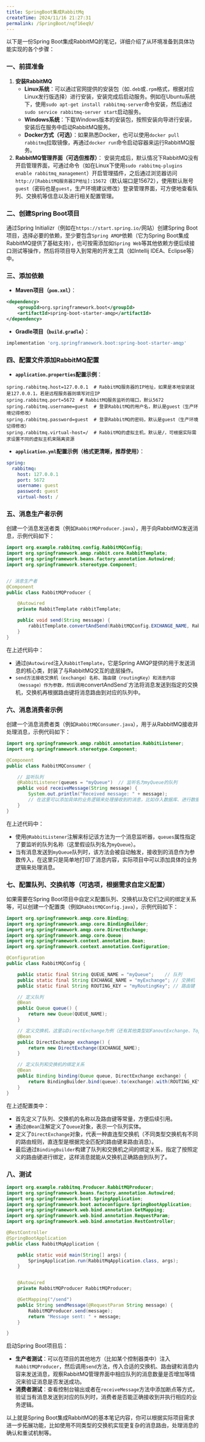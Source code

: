 ```yaml
---
title: SpringBoot集成RabbitMq
createTime: 2024/11/16 21:27:31
permalink: /SpringBoot/nqf16eq9/
---
```

以下是一份Spring Boot集成RabbitMQ的笔记，详细介绍了从环境准备到具体功能实现的各个步骤：

### 一、前提准备
1. **安装RabbitMQ**
    - **Linux系统**：可以通过官网提供的安装包（如`.deb`或`.rpm`格式，根据对应Linux发行版选择）进行安装，安装完成后启动服务。例如在Ubuntu系统下，使用`sudo apt-get install rabbitmq-server`命令安装，然后通过`sudo service rabbitmq-server start`启动服务。
    - **Windows系统**：下载Windows版本的安装包，按照安装向导进行安装，安装后在服务中启动RabbitMQ服务。
    - **Docker方式（可选）**：如果熟悉Docker，也可以使用`docker pull rabbitmq`拉取镜像，再通过`docker run`命令启动容器来运行RabbitMQ服务。
2. **RabbitMQ管理界面（可选但推荐）**：
安装完成后，默认情况下RabbitMQ没有开启管理界面，可通过命令（如在Linux下使用`sudo rabbitmq-plugins enable rabbitmq_management`）开启管理插件，之后通过浏览器访问`http://[RabbitMQ服务器IP地址]:15672`（默认端口是15672），使用默认账号`guest`（密码也是`guest`，生产环境建议修改）登录管理界面，可方便地查看队列、交换机等信息以及进行相关配置管理。

### 二、创建Spring Boot项目
通过Spring Initializr（例如在`https://start.spring.io/`网站）创建Spring Boot项目，选择必要的依赖，至少要包含`Spring AMQP`依赖（它为Spring Boot集成RabbitMQ提供了基础支持），也可按需添加如`Spring Web`等其他依赖方便后续接口测试等操作，然后将项目导入到常用的开发工具（如Intellij IDEA、Eclipse等）中。

### 三、添加依赖
- **Maven项目（`pom.xml`）**：
```xml
<dependency>
    <groupId>org.springframework.boot</groupId>
    <artifactId>spring-boot-starter-amqp</artifactId>
</dependency>
```
- **Gradle项目（`build.gradle`）**：
```groovy
implementation 'org.springframework.boot:spring-boot-starter-amqp'
```

### 四、配置文件添加RabbitMQ配置
- **`application.properties`配置示例**：
```properties
spring.rabbitmq.host=127.0.0.1  # RabbitMQ服务器的IP地址，如果是本地安装就是127.0.0.1，若是远程服务器则填写对应IP
spring.rabbitmq.port=5672  # RabbitMQ服务监听的端口，默认5672
spring.rabbitmq.username=guest  # 登录RabbitMQ的用户名，默认是guest（生产环境记得修改）
spring.rabbitmq.password=guest  # 登录RabbitMQ的密码，默认是guest（生产环境记得修改）
spring.rabbitmq.virtual-host=/  # RabbitMQ的虚拟主机，默认是/，可根据实际需求设置不同的虚拟主机来隔离资源
```
- **`application.yml`配置示例（格式更清晰，推荐使用）**：
```yaml
spring:
  rabbitmq:
    host: 127.0.0.1
    port: 5672
    username: guest
    password: guest
    virtual-host: /
```

### 五、消息生产者示例
创建一个消息发送者类（例如`RabbitMQProducer.java`），用于向RabbitMQ发送消息，示例代码如下：

```java
import org.example.rabbitmq.config.RabbitMQConfig;
import org.springframework.amqp.rabbit.core.RabbitTemplate;
import org.springframework.beans.factory.annotation.Autowired;
import org.springframework.stereotype.Component;


// 消息生产者
@Component
public class RabbitMQProducer {

    @Autowired
    private RabbitTemplate rabbitTemplate;

    public void send(String message) {
        rabbitTemplate.convertAndSend(RabbitMQConfig.EXCHANGE_NAME, RabbitMQConfig.ROUTING_KEY, message);
    }
}
```
在上述代码中：
- 通过`@Autowired`注入`RabbitTemplate`，它是Spring AMQP提供的用于发送消息的核心类，封装了与RabbitMQ交互的底层操作。
- `send方法接收交换机（exchange）名称、路由键（routingKey）和消息内容（message）作为参数，然后调用`convertAndSend`方法将消息发送到指定的交换机，交换机再根据路由键将消息路由到对应的队列中。

### 六、消息消费者示例
创建一个消息消费者类（例如`RabbitMQConsumer.java`），用于从RabbitMQ接收并处理消息，示例代码如下：

```java
import org.springframework.amqp.rabbit.annotation.RabbitListener;
import org.springframework.stereotype.Component;

@Component
public class RabbitMQConsumer {

    // 监听队列
    @RabbitListener(queues = "myQueue")  // 监听名为myQueue的队列
    public void receiveMessage(String message) {
        System.out.println("Received message: " + message);
        // 在这里可以添加具体的业务逻辑来处理接收到的消息，比如存入数据库、进行数据加工等操作
    }
}
```
在上述代码中：
- 使用`@RabbitListener`注解来标记该方法为一个消息监听器，`queues`属性指定了要监听的队列名称（这里假设队列名为`myQueue`）。
- 当有消息发送到`myQueue`队列时，该方法会被自动触发，接收到的消息作为参数传入，在这里只是简单地打印了消息内容，实际项目中可以添加具体的业务逻辑来处理消息。

### 七、配置队列、交换机等（可选项，根据需求自定义配置）
如果需要在Spring Boot项目中自定义配置队列、交换机以及它们之间的绑定关系等，可以创建一个配置类（例如`RabbitMQConfig.java`），示例代码如下：

```java
import org.springframework.amqp.core.Binding;
import org.springframework.amqp.core.BindingBuilder;
import org.springframework.amqp.core.DirectExchange;
import org.springframework.amqp.core.Queue;
import org.springframework.context.annotation.Bean;
import org.springframework.context.annotation.Configuration;

@Configuration
public class RabbitMQConfig {

    public static final String QUEUE_NAME = "myQueue";    // 队列
    public static final String EXCHANGE_NAME = "myExchange"; // 交换机
    public static final String ROUTING_KEY = "myRoutingKey"; // 路由键

    // 定义队列
    @Bean
    public Queue queue() {
        return new Queue(QUEUE_NAME);
    }

    // 定义交换机，这里以DirectExchange为例（还有其他类型如FanoutExchange、TopicExchange等）
    @Bean
    public DirectExchange exchange() {
        return new DirectExchange(EXCHANGE_NAME);
    }

    // 定义队列和交换机的绑定关系
    @Bean
    public Binding binding(Queue queue, DirectExchange exchange) {
        return BindingBuilder.bind(queue).to(exchange).with(ROUTING_KEY);
    }
}
```
在上述配置类中：
- 首先定义了队列、交换机的名称以及路由键等常量，方便后续引用。
- 通过`@Bean`注解定义了`Queue`对象，表示一个队列实体。
- 定义了`DirectExchange`对象，代表一种直连型交换机（不同类型交换机有不同的路由规则，直连型是根据完全匹配的路由键来路由消息）。
- 最后通过`BindingBuilder`构建了队列和交换机之间的绑定关系，指定了按照定义的路由键进行绑定，这样消息就能从交换机正确路由到队列了。

### 八、测试

```java
import org.example.rabbitmq.Producer.RabbitMQProducer;
import org.springframework.beans.factory.annotation.Autowired;
import org.springframework.boot.SpringApplication;
import org.springframework.boot.autoconfigure.SpringBootApplication;
import org.springframework.web.bind.annotation.GetMapping;
import org.springframework.web.bind.annotation.RequestParam;
import org.springframework.web.bind.annotation.RestController;

@RestController
@SpringBootApplication
public class RabbitMqApplication {

    public static void main(String[] args) {
        SpringApplication.run(RabbitMqApplication.class, args);
    }


    @Autowired
    private RabbitMQProducer RabbitMQProducer;

    @GetMapping("/send")
    public String sendMessage(@RequestParam String message) {
        RabbitMQProducer.send(message);
        return "Message sent: " + message;
    }

}

```

启动Spring Boot项目后：
- **生产者测试**：可以在项目的其他地方（比如某个控制器类中）注入`RabbitMQProducer`，然后调用`send`方法，传入合适的交换机、路由键和消息内容来发送消息，观察RabbitMQ管理界面中相应队列的消息数量是否增加等情况来验证消息是否发送成功。
- **消费者测试**：查看控制台输出或者在`receiveMessage`方法中添加断点等方式，验证当有消息发送到对应的队列时，消费者是否能正确接收到并执行相应的业务逻辑。

以上就是Spring Boot集成RabbitMQ的基本笔记内容，你可以根据实际项目需求进一步拓展功能，比如使用不同类型的交换机实现更复杂的消息路由，处理消息的确认和重试机制等。 

